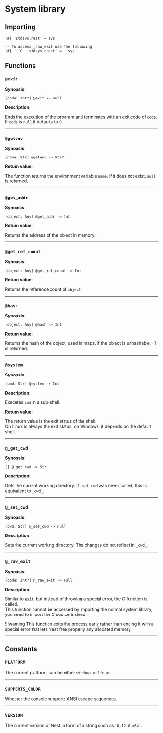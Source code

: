 # System library

## Importing

```nest
|#| 'stdsys.nest' = sys

-- To access _raw_exit use the following
|#| '__C__:stdsys.cnest' = __sys
```

## Functions

### `@exit`

**Synopsis**:

`[code: Int?] @exit -> null`

**Description**:

Ends the execution of the program and terminates with an exit code of `code`.  
If `code` is `null` it defaults to `0`.

---

### `@getenv`

**Synopsis**:

`[name: Str] @getenv -> Str?`

**Return value**:

The function returns the environment variable `name`, if it does not exist,
`null` is returned.

---

### `@get_addr`

**Synopsis**:

`[object: Any] @get_addr -> Int`

**Return value**:

Returns the address of the object in memory.

---

### `@get_ref_count`

**Synopsis**:

`[object: Any] @get_ref_count -> Int`

**Return value**:

Returns the reference count of `object`

---

### `@hash`

**Synopsis**:

`[object: Any] @hash -> Int`

**Return value**:

Returns the hash of the object, used in maps. If the object is unhashable, -1 is
returned.

---

### `@system`

**Synopsis**:

`[cmd: Str] @system -> Int`

**Description**:

Executes `cmd` in a sub-shell.

**Return value**:

The return value is the exit status of the shell.  
On Linux is always the exit status, on Windows, it depends on the default shell.

---

### `@_get_cwd`

**Synopsis**:

`[] @_get_cwd -> Str`

**Description**:

Gets the current working directory. If `_set_cwd` was never called, this is
equivalent to `_cwd_`.

---

### `@_set_cwd`

**Synopsis**:

`[cwd: Str] @_set_cwd -> null`

**Description**:

Sets the current working directory. The changes do not reflect in `_cwd_`.

---

### `@_raw_exit`

**Synopsis**:

`[code: Int?] @_raw_exit -> null`

**Description**:

Similar to [`exit`](#exit), but instead of throwing a special error, the C
function is called.  
This function cannot be accessed by importing the normal system library, you
need to import the C source instead.

!!!warning
    This function exits the process early rather than ending it with a special
    error that lets Nest free properly any allocated memory.

---

## Constants

### `PLATFORM`

The current platform, can be either `windows` or `linux`.

---

### `SUPPORTS_COLOR`

Whether the console supports ANSI escape sequences.

---

### `VERSION`

The current version of Nest in form of a string such as `'0.12.0 x64'`.
